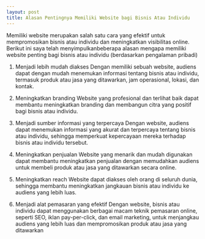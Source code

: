 ```yaml
---
layout: post
title: Alasan Pentingnya Memiliki Website bagi Bisnis Atau Individu
---
```


Memiliki website merupakan salah satu cara yang efektif untuk mempromosikan bisnis atau individu dan meningkatkan visibilitas online. Berikut ini saya telah menyimpulkanbeberapa alasan mengapa memiliki website penting bagi bisnis atau individu (berdasarkan pengalaman pribadi)

1. Menjadi lebih mudah diakses
Dengan memiliki sebuah website, audiens dapat dengan mudah menemukan informasi tentang bisnis atau individu, termasuk produk atau jasa yang ditawarkan, jam operasional, lokasi, dan kontak.

2. Meningkatkan branding
Website yang profesional dan terlihat baik dapat membantu meningkatkan branding dan membangun citra yang positif bagi bisnis atau individu.

3. Menjadi sumber informasi yang terpercaya
Dengan website, audiens dapat menemukan informasi yang akurat dan terpercaya tentang bisnis atau individu, sehingga memperkuat kepercayaan mereka terhadap bisnis atau individu tersebut.

4. Meningkatkan penjualan
Website yang menarik dan mudah digunakan dapat membantu meningkatkan penjualan dengan memudahkan audiens untuk membeli produk atau jasa yang ditawarkan secara online.

5. Meningkatkan reach
Website dapat diakses oleh orang di seluruh dunia, sehingga membantu meningkatkan jangkauan bisnis atau individu ke audiens yang lebih luas.

6. Menjadi alat pemasaran yang efektif
Dengan website, bisnis atau individu dapat menggunakan berbagai macam teknik pemasaran online, seperti SEO, iklan pay-per-click, dan email marketing, untuk menjangkau audiens yang lebih luas dan mempromosikan produk atau jasa yang ditawarkan